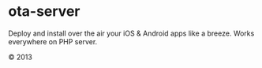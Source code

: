 ota-server
==========

Deploy and install over the air your iOS &amp; Android apps like a breeze. Works everywhere on PHP server.


© 2013
